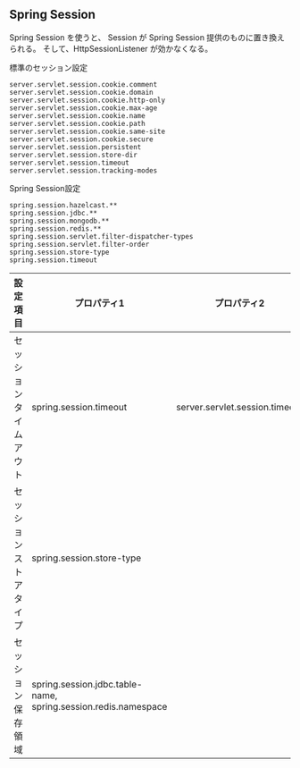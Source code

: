 Spring Session
---

Spring Session を使うと、
Session が Spring Session 提供のものに置き換えられる。
そして、HttpSessionListener が効かなくなる。


標準のセッション設定
```
server.servlet.session.cookie.comment
server.servlet.session.cookie.domain
server.servlet.session.cookie.http-only
server.servlet.session.cookie.max-age
server.servlet.session.cookie.name
server.servlet.session.cookie.path
server.servlet.session.cookie.same-site
server.servlet.session.cookie.secure
server.servlet.session.persistent
server.servlet.session.store-dir
server.servlet.session.timeout
server.servlet.session.tracking-modes
```

Spring Session設定
```
spring.session.hazelcast.**
spring.session.jdbc.**
spring.session.mongodb.**
spring.session.redis.**
spring.session.servlet.filter-dispatcher-types
spring.session.servlet.filter-order
spring.session.store-type
spring.session.timeout
```

|設定項目|プロパティ1|プロパティ2|
|-|-|-|
|セッションタイムアウト|spring.session.timeout|server.servlet.session.timeout|
|セッションストアタイプ|spring.session.store-type|
|セッション保存領域|spring.session.jdbc.table-name, spring.session.redis.namespace|



